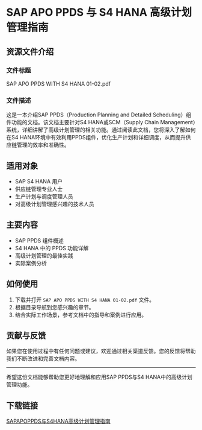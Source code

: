 # SAP APO PPDS 与 S4 HANA 高级计划管理指南

## 资源文件介绍

### 文件标题
SAP APO PPDS WITH S4 HANA 01-02.pdf

### 文件描述
这是一本介绍SAP PPDS（Production Planning and Detailed Scheduling）组件功能的文档。该文档主要针对S4 HANA或SCM（Supply Chain Management）系统，详细讲解了高级计划管理的相关功能。通过阅读此文档，您将深入了解如何在S4 HANA环境中有效利用PPDS组件，优化生产计划和详细调度，从而提升供应链管理的效率和准确性。

## 适用对象
- SAP S4 HANA 用户
- 供应链管理专业人士
- 生产计划与调度管理人员
- 对高级计划管理感兴趣的技术人员

## 主要内容
- SAP PPDS 组件概述
- S4 HANA 中的 PPDS 功能详解
- 高级计划管理的最佳实践
- 实际案例分析

## 如何使用
1. 下载并打开 `SAP APO PPDS WITH S4 HANA 01-02.pdf` 文件。
2. 根据目录导航到您感兴趣的章节。
3. 结合实际工作场景，参考文档中的指导和案例进行应用。

## 贡献与反馈
如果您在使用过程中有任何问题或建议，欢迎通过相关渠道反馈。您的反馈将帮助我们不断改进和完善文档内容。

---

希望这份文档能够帮助您更好地理解和应用SAP PPDS与S4 HANA中的高级计划管理功能。

## 下载链接

[SAPAPOPPDS与S4HANA高级计划管理指南](https://pan.quark.cn/s/10d5b7cb11e3)